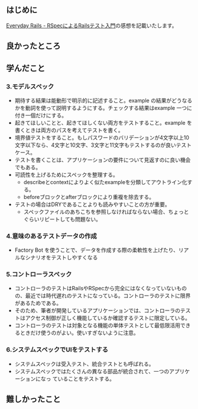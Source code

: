 ## はじめに
[Everyday Rails - RSpecによるRailsテスト入門](https://leanpub.com/everydayrailsrspec-jp)の感想を記載いたします。

## 良かったところ

## 学んだこと
### 3.モデルスペック
* 期待する結果は能動形で明示的に記述すること。example の結果がどうなるかを動詞を使って説明するようにする。チェックする結果はexample 一つに付き一個だけにする。
* 起きてほしいことと、起きてほしくない両方をテストすること。example を書くときは両方のパスを考えてテストを書く。
* 境界値テストをすること。もしパスワードのバリデーションが4文字以上10文字以下なら、4文字と10文字、3文字と11文字もテストするのが良いテストケース。
* テストを書くことは、アプリケーションの要件について見返すのに良い機会でもある。
* 可読性を上げるためにスペックを整理する。
  * describeとcontextによりよく似たexampleを分類してアウトライン化する。
  * beforeブロックとafterブロックにより重複を除去する。
* テストの場合はDRYであることよりも読みやすいことの方が重要。
  * スペックファイルのあちこちを参照しなければならない場合、ちょっとぐらいリピートしても問題ない。

### 4.意味のあるテストデータの作成
* Factory Bot を使うことで、データを作成する際の柔軟性を上げたり、リアルなシナリオをテストしやすくなる

### 5.コントローラスペック
* コントローラのテストはRailsやRSpecから完全にはなくなっていないものの、最近では時代遅れのテストになっている。コントローラのテストに限界があるためである。
* そのため、筆者が開発しているアプリケーションでは、コントローラのテストはアクセス制御が正しく機能しているか確認するテストに限定している。
* コントローラのテストは対象となる機能の単体テストとして最低限活用できるときだけ使うのがよい。使いすぎないように注意。

### 6.システムスペックでUIをテストする
* システムスペックは受入テスト、統合テストとも呼ばれる。
* システムスペックではたくさんの異なる部品が統合されて、一つのアプリケーションになっ
ていることをテストする。

## 難しかったこと